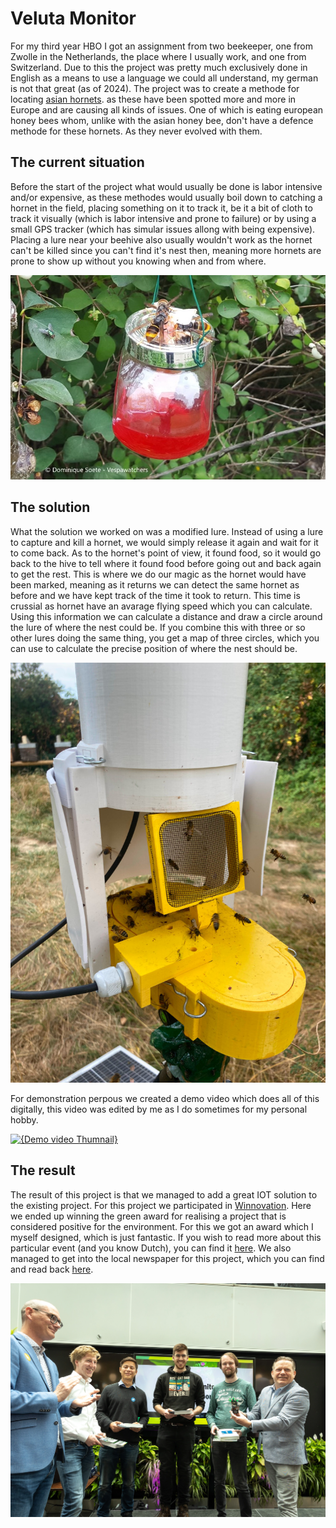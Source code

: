 # Veluta Monitor

For my third year HBO I got an assignment from two beekeeper, one from Zwolle in the Netherlands, the place where I usually work, and one from Switzerland. Due to this the project was pretty much exclusively done in English as a means to use a language we could all understand, my german is not that great (as of 2024). The project was to create a methode for locating [asian hornets](https://en.wikipedia.org/wiki/Asian_hornet). as these have been spotted more and more in Europe and are causing all kinds of issues. One of which is eating european honey bees whom, unlike with the asian honey bee, don't have a defence methode for these hornets. As they never evolved with them.

## The current situation

Before the start of the project what would usually be done is labor intensive and/or expensive, as these methodes would usually boil down to catching a hornet in the field, placing something on it to track it, be it a bit of cloth to track it visually (which is labor intensive and prone to failure) or by using a small GPS tracker (which has simular issues allong with being expensive). Placing a lure near your beehive also usually wouldn't work as the hornet can't be killed since you can't find it's nest then, meaning more hornets are prone to show up without you knowing when and from where.

![{Simple wasp trap Image}](./../Import/Images/WaspTrap.jpg)

## The solution

What the solution we worked on was a modified lure. Instead of using a lure to capture and kill a hornet, we would simply release it again and wait for it to come back. As to the hornet's point of view, it found food, so it would go back to the hive to tell where it found food before going out and back again to get the rest. This is where we do our magic as the hornet would have been marked, meaning as it returns we can detect the same hornet as before and we have kept track of the time it took to return. This time is crussial as hornet have an avarage flying speed which you can calculate. Using this information we can calculate a distance and draw a circle around the lure of where the nest could be. If you combine this with three or so other lures doing the same thing, you get a map of three circles, which you can use to calculate the precise position of where the nest should be.

![{Veluta monitor Image}](./../Import/Images/velutina_monitor_trapping.jpg)

For demonstration perpous we created a demo video which does all of this digitally, this video was edited by me as I do sometimes for my personal hobby.

[![{Demo video Thumnail}](https://img.youtube.com/vi/ZwA5_NCvS_0/0.jpg)](https://www.youtube.com/watch?v=ZwA5_NCvS_0)

## The result

The result of this project is that we managed to add a great IOT solution to the existing project. For this project we participated in [Winnovation](https://hboict.samenwerkenmetwindesheim.nl/events/winnovation/). Here we ended up winning the green award for realising a project that is considered positive for the environment. For this we got an award which I myself designed, which is just fantastic. If you wish to read more about this particular event (and you know Dutch), you can find it [here](https://liveadminwindesheim.sharepoint.com/sites/Nieuws/SitePages/Sam,-Matz,-Jay-en-Jens-winnen-de-Green-Award-tijdens-Winnovation-2024!.aspx). We also managed to get into the local newspaper for this project, which you can find and read back [here](https://www.destentor.nl/zwolle/studenten-in-zwolle-bedenken-prijswinnende-oplossing-tegen-gevreesde-aziatische-hoornaar~a979432d/).

![{Award Image}](./../Import/Images/Award%20won.webp)